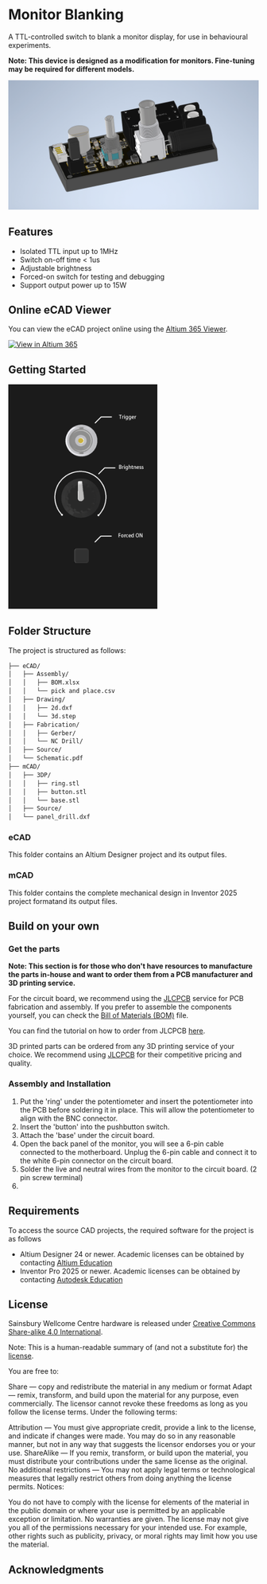 # Monitor Blanking

A TTL-controlled switch to blank a monitor display, for use in behavioural experiments.

**Note: This device is designed as a modification for monitors. Fine-tuning may be required for different models.**

![Assembled](img/assembled.png)

## Features

- Isolated TTL input up to 1MHz
- Switch on-off time < 1us
- Adjustable brightness
- Forced-on switch for testing and debugging
- Support output power up to 15W

## Online eCAD Viewer

You can view the eCAD project online using the [Altium 365 Viewer](https://sainsburywellcomecentre.github.io/fablab/).

[![View in Altium 365](https://img.shields.io/badge/View%20in-Altium%20365-blue?logo=altium&logoColor=white)](https://sainsburywellcomecentre.github.io/fablab/)

## Getting Started

<img src="img/panel.png" alt="Panel" width="300"/>

## Folder Structure

The project is structured as follows:

```bash
├── eCAD/
│   ├── Assembly/
│   │   ├── BOM.xlsx
│   │   └── pick and place.csv
│   ├── Drawing/
│   │   ├── 2d.dxf
│   │   └── 3d.step
│   ├── Fabrication/
│   │   ├── Gerber/
│   │   └── NC Drill/
│   ├── Source/
│   └── Schematic.pdf
├── mCAD/
│   ├── 3DP/
│   │   ├── ring.stl
│   │   ├── button.stl
│   │   └── base.stl
│   ├── Source/
│   └── panel_drill.dxf


```

### eCAD

This folder contains an Altium Designer project and its output files.

### mCAD

This folder contains the complete mechanical design in Inventor 2025 project formatand its output files.

## Build on your own

### Get the parts

**Note: This section is for those who don't have resources to manufacture the parts in-house and want to order them from a PCB manufacturer and 3D printing service.**

For the circuit board, we recommend using the [JLCPCB](https://jlcpcb.com/) service for PCB fabrication and assembly. If you prefer to assemble the components yourself, you can check the [Bill of Materials (BOM)](eCAD/Assembly/BOM.xlsx) file.

You can find the tutorial on how to order from JLCPCB [here](https://jlcpcb.com/capabilities/assembly).

3D printed parts can be ordered from any 3D printing service of your choice. We recommend using [JLCPCB](https://jlcpcb.com/) for their competitive pricing and quality.

### Assembly and Installation

1. Put the 'ring' under the potentiometer and insert the potentiometer into the PCB before soldering it in place. This will allow the potentiometer to align with the BNC connector.
2. Insert the 'button' into the pushbutton switch.
3. Attach the 'base' under the circuit board.
4. Open the back panel of the monitor, you will see a 6-pin cable connected to the motherboard. Unplug the 6-pin cable and connect it to the white 6-pin connector on the circuit board.
5. Solder the live and neutral wires from the monitor to the circuit board. (2 pin screw terminal)
6.

## Requirements

To access the source CAD projects, the required software for the project is as follows

- Altium Designer 24 or newer. Academic licenses can be obtained by contacting [Altium Education](https://www.altium.com/education/)
- Inventor Pro 2025 or newer. Academic licenses can be obtained by contacting [Autodesk Education](https://www.autodesk.com/education/home)

## License

Sainsbury Wellcome Centre hardware is released under [Creative Commons Share-alike 4.0 International](http://creativecommons.org/licenses/by-sa/4.0/).

Note: This is a human-readable summary of (and not a substitute for) the [license](License.txt).

You are free to:

Share — copy and redistribute the material in any medium or format
Adapt — remix, transform, and build upon the material
for any purpose, even commercially.
The licensor cannot revoke these freedoms as long as you follow the license terms.
Under the following terms:

Attribution — You must give appropriate credit, provide a link to the license, and indicate if changes were made. You may do so in any reasonable manner, but not in any way that suggests the licensor endorses you or your use.
ShareAlike — If you remix, transform, or build upon the material, you must distribute your contributions under the same license as the original.
No additional restrictions — You may not apply legal terms or technological measures that legally restrict others from doing anything the license permits.
Notices:

You do not have to comply with the license for elements of the material in the public domain or where your use is permitted by an applicable exception or limitation.
No warranties are given. The license may not give you all of the permissions necessary for your intended use. For example, other rights such as publicity, privacy, or moral rights may limit how you use the material.

## Acknowledgments
